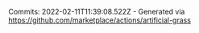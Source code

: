 Commits: 2022-02-11T11:39:08.522Z - Generated via https://github.com/marketplace/actions/artificial-grass
<br>
